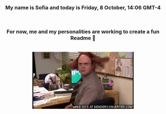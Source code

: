 


<div align="center">
<h3 >My name is Sofia and today is Friday, 8 October, 14:06 GMT-4</h3><br>
<h3 >For now, me and my personalities are working to create a fun Readme 👋
</h3><br>
<img src='img/dwight.gif' alt='working...'/>
</div>
